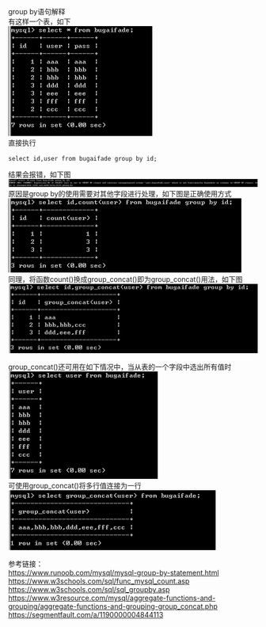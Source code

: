 group by语句解释  
有这样一个表，如下  
![image](./0.png)  
直接执行
```
select id,user from bugaifade group by id;
```
结果会报错，如下图  
![image](./1.png)  
原因是group by的使用需要对其他字段进行处理，如下图是正确使用方式  
![image](./2.png)  
同理，将函数count()换成group_concat()即为group_concat()用法，如下图  
![image](./3.png)  

group_concat()还可用在如下情况中，当从表的一个字段中选出所有值时  
![image](./4.png)  
可使用group_concat()将多行值连接为一行  
![image](./5.png)


参考链接：  
https://www.runoob.com/mysql/mysql-group-by-statement.html  
https://www.w3schools.com/sql/func_mysql_count.asp  
https://www.w3schools.com/sql/sql_groupby.asp  
https://www.w3resource.com/mysql/aggregate-functions-and-grouping/aggregate-functions-and-grouping-group_concat.php  
https://segmentfault.com/a/1190000004844113
